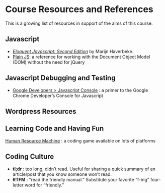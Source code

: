 # Course Resources and References

This is a growing list of resources in support of the aims of this course. 

## Javascript

- *[Eloquent Javascript: Second Edition](http://eloquentjavascript.net/)* by Marijn Haverbeke.
- [Plain JS](https://plainjs.com/javascript/): a reference for working with the Document Object Model (DOM) without the need for jQuery 

## Javascript Debugging and Testing

- [Google Developers > Javascript Console](https://developers.google.com/web/tools/chrome-devtools/debug/console/?hl=en) : a primer to the Google Chrome Developer’s Console for Javascript

## Wordpress Resources



## Learning Code and Having Fun

[Human Resource Machine](https://tomorrowcorporation.com/humanresourcemachine) : a coding game available on lots of platforms


## Coding Culture

- **tl;dr** : too long, didn’t read. Useful for sharing a quick summary of an article/post that you know someone won’t read. 
- **RTFM** : “read the friendly manual.” Substitute your favorite “f-ing” four-letter word for “friendly.” 